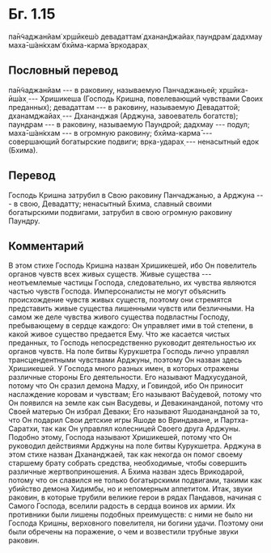 # Бг. 1.15

па̄н̃чаджанйам̇ хр̣шӣкеш́о
девадаттам̇ дханан̃джайах̣
паун̣д̣рам̇ дадхмау маха̄-ш́ан̇кхам̇
бхӣма-карма̄ вр̣кодарах̣

## Пословный перевод

па̄н̃чаджанйам --- в раковину, называемую Панчаджаньей; хр̣шӣка-ӣш́ах̣ ---
Хришикеша (Господь Кришна, повелевающий чувствами Своих преданных);
девадаттам --- в раковину, называемую Девадаттой; дханамджайах̣ ---
Дхананджая (Арджуна, завоеватель богатств); паун̣д̣рам --- в раковину,
называемую Паундрой; дадхмау --- подул; маха̄-ш́ан̇кхам --- в огромную
раковину; бхӣма-карма̄ --- совершающий богатырские подвиги; вр̣ка-ударах̣
--- ненасытный едок (Бхима).

## Перевод

Господь Кришна затрубил в Свою раковину Панчаджанью, а Арджуна --- в
свою, Девадатту; ненасытный Бхима, славный своими богатырскими
подвигами, затрубил в свою огромную раковину Паундру.

## Комментарий

В этом стихе Господь Кришна назван Хришикешей, ибо Он повелитель органов
чувств всех живых существ. Живые существа --- неотъемлемые частицы
Господа, следовательно, их чувства являются частью чувств Господа.
Имперсоналисты не могут объяснить происхождение чувств живых существ,
поэтому они стремятся представить живые существа лишенными чувств или
безличными. На самом же деле чувства живого существа подвластны Господу,
пребывающему в сердце каждого: Он управляет ими в той степени, в какой
живое существо предается Ему. Что же касается чистых преданных, то
Господь непосредственно руководит деятельностью их органов чувств. На
поле битвы Курукшетра Господь лично управлял трансцендентными чувствами
Арджуны, поэтому Он назван здесь Хришикешей. У Господа много разных
имен, в которых отражены различные стороны Его деятельности. Его
называют Мадхусуданой, потому что Он сразил демона Мадху, и Говиндой,
ибо Он приносит наслаждение коровам и чувствам; Его называют Ва̄судевой,
потому что Он появился на земле как сын Васудевы, и Девакинанданой,
потому что Своей матерью Он избрал Деваки; Его называют Яшодананданой за
то, что Он подарил Свои детские игры Яшоде во Вриндаване, и
Партха-Саратхи, так как Он управлял колесницей Своего друга Арджуны.
Подобно этому, Господа называют Хришикешей, потому что Он руководил
действиями Арджуны на поле битвы Курукшетра. Арджуна в этом стихе назван
Дхананджаей, так как некогда он помог своему старшему брату собрать
средства, необходимые, чтобы совершить различные жертвоприношения. А
Бхима назван здесь Врикодарой, потому что он славился не только
богатырскими подвигами, такими как убийство демона Хидимбы, но и
непомерным аппетитом. Итак, звуки раковин, в которые трубили великие
герои в рядах Пандавов, начиная с Самого Господа, вселили радость в
сердца воинов их армии. Их противники были лишены подобных преимуществ:
с ними не было ни Господа Кришны, верховного повелителя, ни богини
удачи. Поэтому они были обречены на поражение, о чем и возвестили
трубные звуки раковин.
